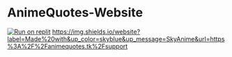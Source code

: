 # AnimeQuotes-Website
[![Run on replit](https://repl.it/badge/github/wilardzysenpai/AnimeQuotes-Website)](https://repl.it/github/wilardzysenpai/AnimeQuotes-Website)
https://img.shields.io/website?label=Made%20with&up_color=skyblue&up_message=SkyAnime&url=https%3A%2F%2Fanimequotes.tk%2Fsupport
